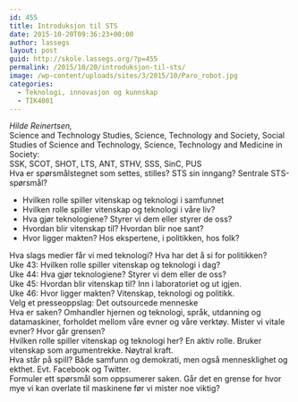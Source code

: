 ```yaml
---
id: 455
title: Introduksjon til STS
date: 2015-10-20T09:36:23+00:00
author: lassegs
layout: post
guid: http://skole.lassegs.org/?p=455
permalink: /2015/10/20/introduksjon-til-sts/
image: /wp-content/uploads/sites/3/2015/10/Paro_robot.jpg
categories:
  - Teknologi, innovasjon og kunnskap
  - TIK4001
---
```

<div>
  <em>Hilde Reinertsen,</em>
</div>

<div>
</div>

<div>
  Science and Technology Studies, Science, Technology and Society, Social Studies of Science and Technology, Science, Technology and Medicine in Society:
</div>

<div>
  SSK, SCOT, SHOT, LTS, ANT, STHV, SSS, SinC, PUS
</div>

<div>
</div>

<div>
  Hva er spørsmålstegnet som settes, stilles? STS sin inngang? Sentrale STS-spørsmål?
</div>

  * Hvilken rolle spiller vitenskap og teknologi i samfunnet
  * Hvilken rolle spiller vitenskap og teknologi i våre liv?
  * Hva gjør teknologiene? Styrer vi dem eller styrer de oss?
  * Hvordan blir vitenskap til? Hvordan blir noe sant?
  * Hvor ligger makten? Hos ekspertene, i politikken, hos folk?

<div>
  Hva slags medier får vi med teknologi? Hva har det å si for politikken?
</div>

<div>
</div>

<div>
  Uke 43: Hvilken rolle spiller vitenskap og teknologi i dag?
</div>

<div>
  Uke 44: Hva gjør teknologiene? Styrer vi dem eller de oss?
</div>

<div>
  Uke 45: Hvordan blir vitenskap til? Inn i laboratoriet og ut igjen.
</div>

<div>
  Uke 46: Hvor ligger makten? Vitenskap, teknologi og politikk.
</div>

<div>
</div>

<div>
</div>

<div>
  Velg et presseoppslag: Det outsourcede menneske
</div>

<div>
  Hva er saken? Omhandler hjernen og teknologi, språk, utdanning og datamaskiner, forholdet mellom våre evner og våre verktøy. Mister vi vitale evner? Hvor går grensen?
</div>

<div>
  Hvilken rolle spiller vitenskap og teknologi her? En aktiv rolle. Bruker vitenskap som argumentrekke. Nøytral kraft.
</div>

<div>
  Hva står på spill? Både samfunn og demokrati, men også mennesklighet og ekthet. Evt. Facebook og Twitter.
</div>

<div>
  Formuler ett spørsmål som oppsumerer saken. Går det en grense for hvor mye vi kan overlate til maskinene før vi mister noe viktig?
</div>